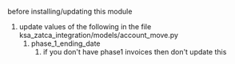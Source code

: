 before installing/updating this module

1) update values of the following in the file ksa_zatca_integration/models/account_move.py
   1) phase_1_ending_date
      1) if you don't have phase1 invoices then don't update this